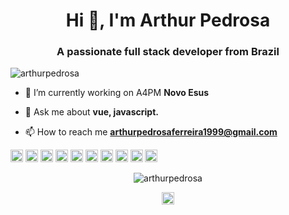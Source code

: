 <h1 align="center">Hi 👋, I'm Arthur Pedrosa</h1>
<h3 align="center">A passionate full stack developer from Brazil</h3>

<p align="left"> <img src="https://komarev.com/ghpvc/?username=arthurpedrosa" alt="arthurpedrosa" /> </p>

- 🔭 I’m currently working on A4PM **Novo Esus**

- 💬 Ask me about **vue, javascript.**

- 📫 How to reach me **arthurpedrosaferreira1999@gmail.com**

<p align="left"><img src="https://devicons.github.io/devicon/devicon.git/icons/vuejs/vuejs-original-wordmark.svg" alt="vuejs" width="20" height="20"/> <img src="https://devicons.github.io/devicon/devicon.git/icons/react/react-original-wordmark.svg" alt="react" width="20" height="20"/> <img src="https://devicons.github.io/devicon/devicon.git/icons/bootstrap/bootstrap-plain.svg" alt="bootstrap" width="20" height="20"/> <img src="https://devicons.github.io/devicon/devicon.git/icons/css3/css3-original-wordmark.svg" alt="css3" width="20" height="20"/> <img src="https://devicons.github.io/devicon/devicon.git/icons/html5/html5-original-wordmark.svg" alt="html5" width="20" height="20"/> <img src="https://devicons.github.io/devicon/devicon.git/icons/javascript/javascript-original.svg" alt="javascript" width="20" height="20"/> <img src="https://devicons.github.io/devicon/devicon.git/icons/mysql/mysql-original-wordmark.svg" alt="mysql" width="20" height="20"/> <img src="https://devicons.github.io/devicon/devicon.git/icons/sass/sass-original.svg" alt="sass" width="20" height="20"/> <img src="https://devicons.github.io/devicon/devicon.git/icons/nodejs/nodejs-original-wordmark.svg" alt="nodejs" width="20" height="20"/> <img src="https://devicons.github.io/devicon/devicon.git/icons/express/express-original-wordmark.svg" alt="express" width="20" height="20"/></p><p align="center"> <img src="https://github-readme-stats.vercel.app/api?username=arthurpedrosa&show_icons=true" alt="arthurpedrosa" /> </p>

<p align="center">
<a href="https://linkedin.com/in/arthur-pedrosa-39835516a" target="blank"><img align="center" src="https://cdn.jsdelivr.net/npm/simple-icons@3.0.1/icons/linkedin.svg" alt="arthur-pedrosa-39835516a" height="20" width="20" /></a>
</p>

